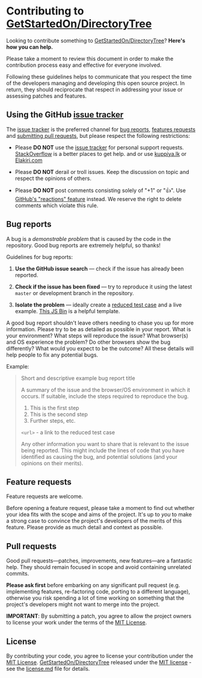 # Contributing to [GetStartedOn/DirectoryTree](https://github.com/GetStartedOn/DirectoryTree/graphs/contributors)

Looking to contribute something to [GetStartedOn/DirectoryTree](https://github.com/GetStartedOn/DirectoryTree/graphs/contributors)? **Here's how you can help.**

Please take a moment to review this document in order to make the contribution process easy and effective for everyone involved.

Following these guidelines helps to communicate that you respect the time of the developers managing and developing this open source project. In return, they should reciprocate that respect in addressing your issue or assessing patches and features.


## Using the GitHub [issue tracker](https://github.com/GetStartedOn/DirectoryTree/issues)

The [issue tracker](https://github.com/GetStartedOn/DirectoryTree/issues) is the preferred channel for [bug reports](#bug-reports), [features requests](#feature-requests) and [submitting pull requests](#pull-requests), but please respect the following restrictions:

* Please **DO NOT** use the [issue tracker](https://github.com/GetStartedOn/DirectoryTree/issues) for personal support requests. [StackOverflow](http://stackoverflow.com/users/3966844/iamprogrammerlk) is a better places to get help. and or use [kuppiya.lk](http://www.kuppiya.lk/members/iamprogrammerlk.3614) or [Elakiri.com](http://www.elakiri.com/forum/member.php?u=532627)

* Please **DO NOT** derail or troll issues. Keep the discussion on topic and respect the opinions of others.

* Please **DO NOT** post comments consisting solely of "+1" or ":thumbsup:". Use [GitHub's "reactions" feature](https://github.com/blog/2119-add-reactions-to-pull-requests-issues-and-comments) instead. We reserve the right to delete comments which violate this rule.


## Bug reports

A bug is a _demonstrable problem_ that is caused by the code in the repository. Good bug reports are extremely helpful, so thanks!

Guidelines for bug reports:

1. **Use the GitHub issue search** &mdash; check if the issue has already been reported.

2. **Check if the issue has been fixed** &mdash; try to reproduce it using the latest `master` or development branch in the repository.

3. **Isolate the problem** &mdash; ideally create a [reduced test case](https://css-tricks.com/reduced-test-cases/) and a live example. [This JS Bin](http://jsbin.com/lefey/1/edit?html,output) is a helpful template.

A good bug report shouldn't leave others needing to chase you up for more information. Please try to be as detailed as possible in your report. What is your environment? What steps will reproduce the issue? What browser(s) and OS experience the problem? Do other browsers show the bug differently? What would you expect to be the outcome? All these details will help people to fix any potential bugs.

Example:

> Short and descriptive example bug report title
>
> A summary of the issue and the browser/OS environment in which it occurs. If suitable, include the steps required to reproduce the bug.
>
> 1. This is the first step
> 2. This is the second step
> 3. Further steps, etc.
>
> `<url>` - a link to the reduced test case
>
> Any other information you want to share that is relevant to the issue being reported. This might include the lines of code that you have identified as causing the bug, and potential solutions (and your opinions on their merits).


## Feature requests

Feature requests are welcome.

Before opening a feature request, please take a moment to find out whether your idea fits with the scope and aims of the project. It's up to *you* to make a strong case to convince the project's developers of the merits of this feature. Please provide as much detail and context as possible.


## Pull requests

Good pull requests—patches, improvements, new features—are a fantastic help. They should remain focused in scope and avoid containing unrelated commits.

**Please ask first** before embarking on any significant pull request (e.g. implementing features, re-factoring code, porting to a different language), otherwise you risk spending a lot of time working on something that the project's developers might not want to merge into the project.

**IMPORTANT**: By submitting a patch, you agree to allow the project owners to license your work under the terms of the [MIT License](LICENSE.md).


## License

By contributing your code, you agree to license your contribution under the [MIT License](LICENSE.md).
[GetStartedOn/DirectoryTree](https://GetStartedOn.iamprogrammer.lk) released under the [MIT license](LICENSE.md) - see the [license.md](LICENSE.md) file for details.
